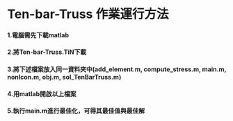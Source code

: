 # Ten-bar-Truss 作業運行方法

#### 1.電腦需先下載matlab
#### 2.將Ten-bar-Truss.TiN下載
#### 3.將下述檔案放入同一資料夾中(add_element.m, compute_stress.m, main.m, nonlcon.m, obj.m, sol_TenBarTruss.m)
#### 4.用matlab開啟以上檔案
#### 5.執行main.m進行最佳化，可得其最佳值與最佳解
